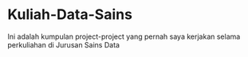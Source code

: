 # Kuliah-Data-Sains
Ini adalah kumpulan project-project yang pernah saya kerjakan selama perkuliahan di Jurusan Sains Data
